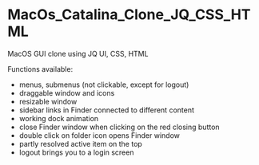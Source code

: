# MacOs_Catalina_Clone_JQ_CSS_HTML
MacOS GUI clone using JQ UI, CSS, HTML

Functions available:
- menus, submenus (not clickable, except for logout)
- draggable window and icons
- resizable window
- sidebar links in Finder connected to different content
- working dock animation
- close Finder window when clicking on the red closing button
- double click on folder icon opens Finder window
- partly resolved active item on the top
- logout brings you to a login screen 
